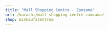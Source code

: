 ```yaml
---
title: "Mall Shopping Centre - Zamzama"
url: /karachi/mall-shopping-centre-zamzama/
shop: Einkaufszentrum
---
```

